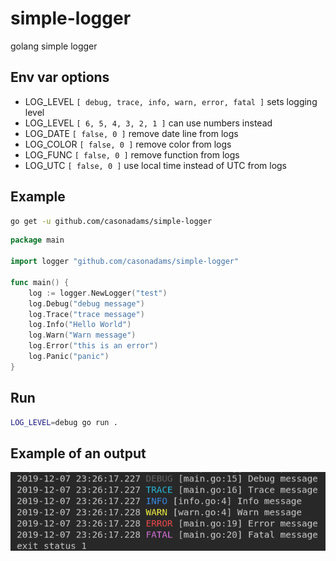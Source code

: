 # simple-logger
golang simple logger

## Env var options
- LOG_LEVEL `[ debug, trace, info, warn, error, fatal ]` sets logging level
- LOG_LEVEL `[ 6, 5, 4, 3, 2, 1 ]` can use numbers instead
- LOG_DATE `[ false, 0 ]` remove date line from logs
- LOG_COLOR `[ false, 0 ]` remove color from logs
- LOG_FUNC `[ false, 0 ]` remove function from logs
- LOG_UTC `[ false, 0 ]` use local time instead of UTC from logs

## Example

```bash
go get -u github.com/casonadams/simple-logger
```

```go
package main

import logger "github.com/casonadams/simple-logger"

func main() {
	log := logger.NewLogger("test")
	log.Debug("debug message")
	log.Trace("trace message")
	log.Info("Hello World")
	log.Warn("Warn message")
	log.Error("this is an error")
	log.Panic("panic")
}
```

## Run

```bash
LOG_LEVEL=debug go run .
```

## Example of an output
![Example Output](examples/output.png)
